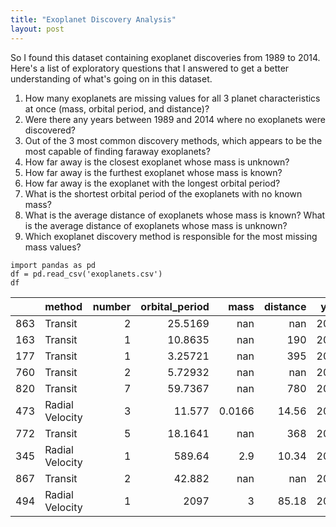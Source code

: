 ```yaml
---
title: "Exoplanet Discovery Analysis"
layout: post
---
```


So I found this dataset containing exoplanet discoveries from 1989 to 2014. Here's a list of exploratory questions that I answered to get a better understanding of what's going on in this dataset. 

1. How many exoplanets are missing values for all 3 planet characteristics at once (mass, orbital
period, and distance)?
2. Were there any years between 1989 and 2014 where no exoplanets were discovered? 
3. Out of the 3 most common discovery methods, which appears to be the most capable of finding
faraway exoplanets?
4. How far away is the closest exoplanet whose mass is unknown?
5. How far away is the furthest exoplanet whose mass is known?
6. How far away is the exoplanet with the longest orbital period?
7. What is the shortest orbital period of the exoplanets with no known mass?
8. What is the average distance of exoplanets whose mass is known? What is the average distance
of exoplanets whose mass is unknown? 
9. Which exoplanet discovery method is responsible for the most missing mass values? 

```
import pandas as pd
df = pd.read_csv('exoplanets.csv')
df
```
|     | method          |   number |   orbital_period |     mass |   distance |   year |
|----:|:----------------|---------:|-----------------:|---------:|-----------:|-------:|
| 863 | Transit         |        2 |         25.5169  | nan      |     nan    |   2014 |
| 163 | Transit         |        1 |         10.8635  | nan      |     190    |   2010 |
| 177 | Transit         |        1 |          3.25721 | nan      |     395    |   2011 |
| 760 | Transit         |        2 |          5.72932 | nan      |     nan    |   2012 |
| 820 | Transit         |        7 |         59.7367  | nan      |     780    |   2013 |
| 473 | Radial Velocity |        3 |         11.577   |   0.0166 |      14.56 |   2011 |
| 772 | Transit         |        5 |         18.1641  | nan      |     368    |   2013 |
| 345 | Radial Velocity |        1 |        589.64    |   2.9    |      10.34 |   2006 |
| 867 | Transit         |        2 |         42.882   | nan      |     nan    |   2013 |
| 494 | Radial Velocity |        1 |       2097       |   3      |      85.18 |   2009 |
